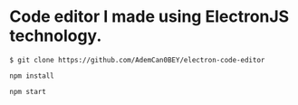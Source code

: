 # Code editor I made using ElectronJS technology.

`$ git clone https://github.com/AdemCan0BEY/electron-code-editor`

`npm install`

`npm start`
